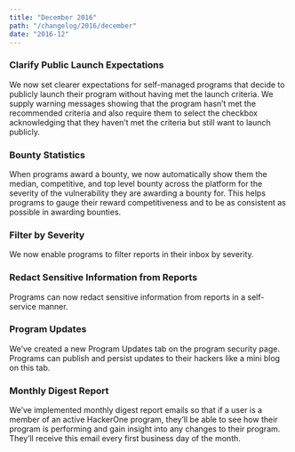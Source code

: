 ```yaml
---
title: "December 2016"
path: "/changelog/2016/december"
date: "2016-12"
---
```


### Clarify Public Launch Expectations
We now set clearer expectations for self-managed programs that decide to publicly launch their program without having met the launch criteria. We supply warning messages showing that the program hasn’t met the recommended criteria and also require them to select the checkbox acknowledging that they haven’t met the criteria but still want to launch publicly. 

### Bounty Statistics
When programs award a bounty, we now automatically show them the median, competitive, and top level bounty across the platform for the severity of the vulnerability they are awarding a bounty for. This helps programs to gauge their reward competitiveness and to be as consistent as possible in awarding bounties. 

### Filter by Severity
We now enable programs to filter reports in their inbox by severity. 

### Redact Sensitive Information from Reports
Programs can now redact sensitive information from reports in a self-service manner.

### Program Updates
We’ve created a new Program Updates tab on the program security page.  Programs can publish and persist updates to their hackers like a mini blog on this tab. 

### Monthly Digest Report
We’ve implemented monthly digest report emails so that if a user is a member of an active HackerOne program, they’ll be able to see how their program is performing and gain insight into any changes to their program. They’ll receive this email every first business day of the month. 

